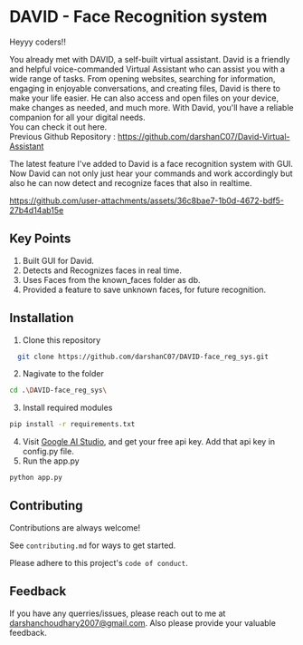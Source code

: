 # DAVID - Face Recognition system

Heyyy coders!!

You already met with DAVID, a self-built virtual assistant. David is a friendly and helpful voice-commanded Virtual Assistant who can assist you with a wide range of tasks. From opening websites, searching for information, engaging in enjoyable conversations, and creating files, David is there to make your life easier. He can also access and open files on your device, make changes as needed, and much more. With David, you'll have a reliable companion for all your digital needs. <br>
You can check it out here.<br>
Previous Github Repository : https://github.com/darshanC07/David-Virtual-Assistant

The latest feature I've added to David is a face recognition system with GUI. Now David can not only just hear your commands and work accordingly but also he can now detect and recognize faces that also in realtime.

https://github.com/user-attachments/assets/36c8bae7-1b0d-4672-bdf5-27b4d14ab15e

## Key Points
1. Built GUI for David.
2. Detects and Recognizes faces in real time.
3. Uses Faces from the known_faces folder as db.
4. Provided a feature to save unknown faces, for future recognition.

## Installation

1. Clone this repository

```bash
  git clone https://github.com/darshanC07/DAVID-face_reg_sys.git
```
2. Nagivate to the folder
```bash
cd .\DAVID-face_reg_sys\
```
3. Install required modules
```bash
pip install -r requirements.txt
```
4. Visit [Google AI Studio](https://ai.google.dev/aistudio), and get your free api key. Add that api key in config.py file.
5. Run the app.py
```bash
python app.py
```

## Contributing

Contributions are always welcome!

See `contributing.md` for ways to get started.

Please adhere to this project's `code of conduct`.

## Feedback
If you have any querries/issues, please reach out to me at darshanchoudhary2007@gmail.com.
Also please provide your valuable feedback.
